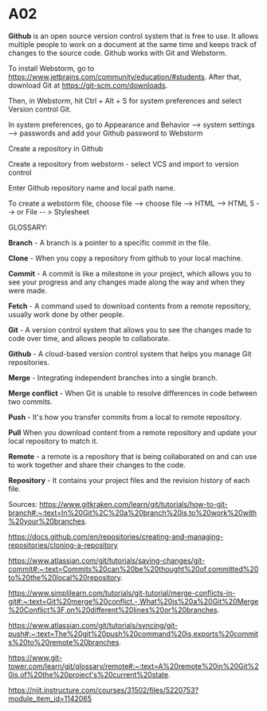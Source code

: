 # A02

**Github** is an open source version control system that is free to use. It allows multiple people to work on a document at the same time and keeps track of changes to the source code. Github works with Git and Webstorm.

To install Webstorm, go to https://www.jetbrains.com/community/education/#students. After that, download Git at https://git-scm.com/downloads.

Then, in Webstorm, hit Ctrl + Alt + S for system preferences and select Version control Git. 

In system preferences, go to Appearance and Behavior --> system settings --> passwords and add your Github password to Webstorm

Create a repository in Github

Create a repository from webstorm - select VCS and import to version control

Enter Github repository name and local path name.

To create a webstorm file, choose file --> choose file --> HTML --> HTML 5 --> or File -- > Stylesheet


GLOSSARY:

**Branch** - A branch is a pointer to a specific commit in the file.

**Clone** - When you copy a repository from github to your local machine.

**Commit** - A commit is like a milestone in your project, which allows you to see your progress and any changes made along the way and when they were made. 

**Fetch** - A command used to download contents from a remote repository, usually work done by other people.

**Git** - A version control system that allows you to see the changes made to code over time, and allows people to collaborate.

**Github** - A cloud-based version control system that helps you manage Git repositories.

**Merge** - Integrating independent branches into a single branch.

**Merge conflict** - When Git is unable to resolve differences in code between two commits.

**Push** - It's how you transfer commits from a local to remote repository.

**Pull** When you download content from a remote repository and update your local repository to match it.

**Remote** - a remote is a repository that is being collaborated on and can use to work together and share their changes to the code.

**Repository** - It contains your project files and the revision history of each file.

Sources: 
https://www.gitkraken.com/learn/git/tutorials/how-to-git-branch#:~:text=In%20Git%2C%20a%20branch%20is,to%20work%20with%20your%20branches.

https://docs.github.com/en/repositories/creating-and-managing-repositories/cloning-a-repository

https://www.atlassian.com/git/tutorials/saving-changes/git-commit#:~:text=Commits%20can%20be%20thought%20of,committed%20to%20the%20local%20repository.

https://www.simplilearn.com/tutorials/git-tutorial/merge-conflicts-in-git#:~:text=Git%20merge%20conflict.-,What%20is%20a%20Git%20Merge%20Conflict%3F,on%20different%20lines%20or%20branches.

https://www.atlassian.com/git/tutorials/syncing/git-push#:~:text=The%20git%20push%20command%20is,exports%20commits%20to%20remote%20branches.

https://www.git-tower.com/learn/git/glossary/remote#:~:text=A%20remote%20in%20Git%20is,of%20the%20project's%20current%20state.

https://njit.instructure.com/courses/31502/files/5220753?module_item_id=1142065

